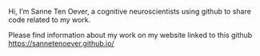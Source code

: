 Hi, I’m Sanne Ten Oever, a cognitive neuroscientists using github to share code related to my work.

Please find information about my work on my website linked to this github https://sannetenoever.github.io/
